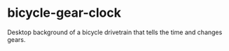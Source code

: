 # bicycle-gear-clock
Desktop background of a bicycle drivetrain that tells the time and changes gears.
